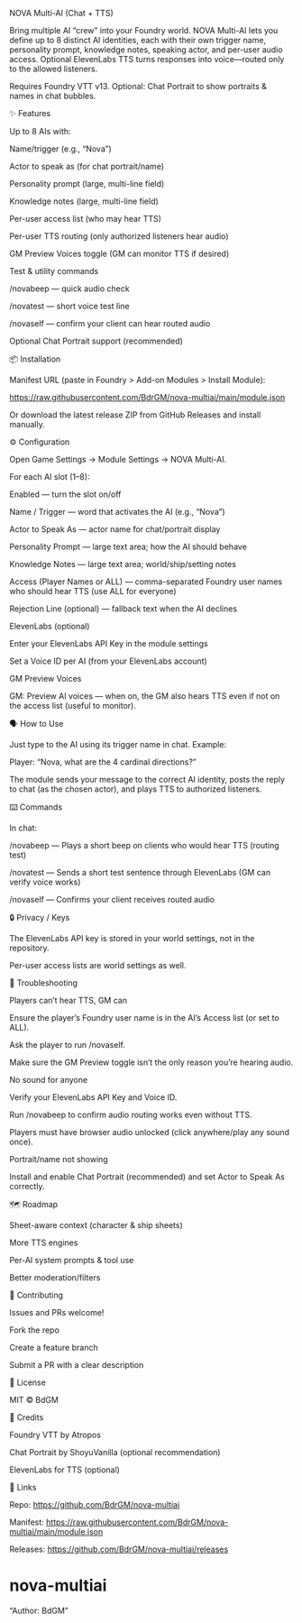 NOVA Multi-AI (Chat + TTS)

Bring multiple AI “crew” into your Foundry world.
NOVA Multi-AI lets you define up to 8 distinct AI identities, each with their own trigger name, personality prompt, knowledge notes, speaking actor, and per-user audio access. Optional ElevenLabs TTS turns responses into voice—routed only to the allowed listeners.

Requires Foundry VTT v13.
Optional: Chat Portrait
 to show portraits & names in chat bubbles.

✨ Features

Up to 8 AIs with:

Name/trigger (e.g., “Nova”)

Actor to speak as (for chat portrait/name)

Personality prompt (large, multi-line field)

Knowledge notes (large, multi-line field)

Per-user access list (who may hear TTS)

Per-user TTS routing (only authorized listeners hear audio)

GM Preview Voices toggle (GM can monitor TTS if desired)

Test & utility commands

/novabeep — quick audio check

/novatest — short voice test line

/novaself — confirm your client can hear routed audio

Optional Chat Portrait support (recommended)

📦 Installation

Manifest URL (paste in Foundry > Add-on Modules > Install Module):

https://raw.githubusercontent.com/BdrGM/nova-multiai/main/module.json


Or download the latest release ZIP from GitHub Releases and install manually.

⚙️ Configuration

Open Game Settings → Module Settings → NOVA Multi-AI.

For each AI slot (1–8):

Enabled — turn the slot on/off

Name / Trigger — word that activates the AI (e.g., “Nova”)

Actor to Speak As — actor name for chat/portrait display

Personality Prompt — large text area; how the AI should behave

Knowledge Notes — large text area; world/ship/setting notes

Access (Player Names or ALL) — comma-separated Foundry user names who should hear TTS (use ALL for everyone)

Rejection Line (optional) — fallback text when the AI declines

ElevenLabs (optional)

Enter your ElevenLabs API Key in the module settings

Set a Voice ID per AI (from your ElevenLabs account)

GM Preview Voices

GM: Preview AI voices — when on, the GM also hears TTS even if not on the access list (useful to monitor).

🗣️ How to Use

Just type to the AI using its trigger name in chat.
Example:

Player: “Nova, what are the 4 cardinal directions?”

The module sends your message to the correct AI identity, posts the reply to chat (as the chosen actor), and plays TTS to authorized listeners.

⌨️ Commands

In chat:

/novabeep — Plays a short beep on clients who would hear TTS (routing test)

/novatest — Sends a short test sentence through ElevenLabs (GM can verify voice works)

/novaself — Confirms your client receives routed audio

🔒 Privacy / Keys

The ElevenLabs API key is stored in your world settings, not in the repository.

Per-user access lists are world settings as well.

🧰 Troubleshooting

Players can’t hear TTS, GM can

Ensure the player’s Foundry user name is in the AI’s Access list (or set to ALL).

Ask the player to run /novaself.

Make sure the GM Preview toggle isn’t the only reason you’re hearing audio.

No sound for anyone

Verify your ElevenLabs API Key and Voice ID.

Run /novabeep to confirm audio routing works even without TTS.

Players must have browser audio unlocked (click anywhere/play any sound once).

Portrait/name not showing

Install and enable Chat Portrait (recommended) and set Actor to Speak As correctly.

🗺️ Roadmap

Sheet-aware context (character & ship sheets)

More TTS engines

Per-AI system prompts & tool use

Better moderation/filters

🤝 Contributing

Issues and PRs welcome!

Fork the repo

Create a feature branch

Submit a PR with a clear description

📄 License

MIT © BdGM

🙏 Credits

Foundry VTT by Atropos

Chat Portrait by ShoyuVanilla (optional recommendation)

ElevenLabs for TTS (optional)

🔗 Links

Repo: https://github.com/BdrGM/nova-multiai

Manifest: https://raw.githubusercontent.com/BdrGM/nova-multiai/main/module.json

Releases: https://github.com/BdrGM/nova-multiai/releases

# nova-multiai
“Author: BdGM”
